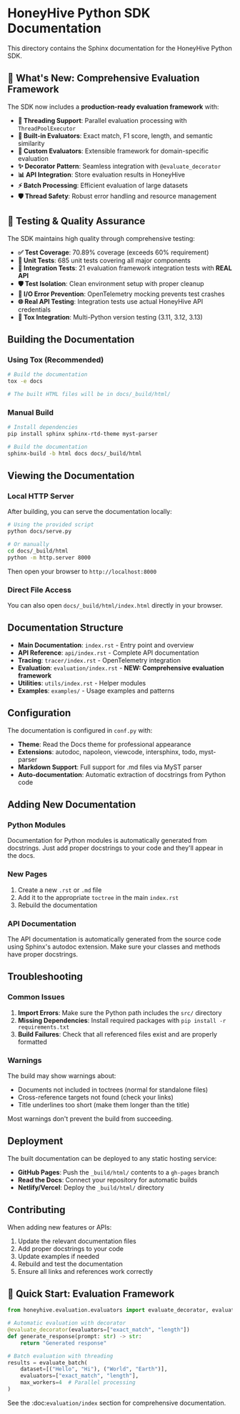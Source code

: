 # HoneyHive Python SDK Documentation

This directory contains the Sphinx documentation for the HoneyHive Python SDK.

## 🚀 **What's New: Comprehensive Evaluation Framework**

The SDK now includes a **production-ready evaluation framework** with:

- **🔄 Threading Support**: Parallel evaluation processing with `ThreadPoolExecutor`
- **🎯 Built-in Evaluators**: Exact match, F1 score, length, and semantic similarity
- **🔧 Custom Evaluators**: Extensible framework for domain-specific evaluation
- **✨ Decorator Pattern**: Seamless integration with `@evaluate_decorator`
- **📊 API Integration**: Store evaluation results in HoneyHive
- **⚡ Batch Processing**: Efficient evaluation of large datasets
- **🛡️ Thread Safety**: Robust error handling and resource management

## 🧪 **Testing & Quality Assurance**

The SDK maintains high quality through comprehensive testing:

- **✅ Test Coverage**: 70.89% coverage (exceeds 60% requirement)
- **🔧 Unit Tests**: 685 unit tests covering all major components
- **🔗 Integration Tests**: 21 evaluation framework integration tests with **REAL API**
- **🛡️ Test Isolation**: Clean environment setup with proper cleanup
- **🔌 I/O Error Prevention**: OpenTelemetry mocking prevents test crashes
- **🌐 Real API Testing**: Integration tests use actual HoneyHive API credentials
- **🚀 Tox Integration**: Multi-Python version testing (3.11, 3.12, 3.13)

## Building the Documentation

### Using Tox (Recommended)

```bash
# Build the documentation
tox -e docs

# The built HTML files will be in docs/_build/html/
```

### Manual Build

```bash
# Install dependencies
pip install sphinx sphinx-rtd-theme myst-parser

# Build the documentation
sphinx-build -b html docs docs/_build/html
```

## Viewing the Documentation

### Local HTTP Server

After building, you can serve the documentation locally:

```bash
# Using the provided script
python docs/serve.py

# Or manually
cd docs/_build/html
python -m http.server 8000
```

Then open your browser to `http://localhost:8000`

### Direct File Access

You can also open `docs/_build/html/index.html` directly in your browser.

## Documentation Structure

- **Main Documentation**: `index.rst` - Entry point and overview
- **API Reference**: `api/index.rst` - Complete API documentation
- **Tracing**: `tracer/index.rst` - OpenTelemetry integration
- **Evaluation**: `evaluation/index.rst` - **NEW: Comprehensive evaluation framework**
- **Utilities**: `utils/index.rst` - Helper modules
- **Examples**: `examples/` - Usage examples and patterns

## Configuration

The documentation is configured in `conf.py` with:

- **Theme**: Read the Docs theme for professional appearance
- **Extensions**: autodoc, napoleon, viewcode, intersphinx, todo, myst-parser
- **Markdown Support**: Full support for .md files via MyST parser
- **Auto-documentation**: Automatic extraction of docstrings from Python code

## Adding New Documentation

### Python Modules

Documentation for Python modules is automatically generated from docstrings. Just add proper docstrings to your code and they'll appear in the docs.

### New Pages

1. Create a new `.rst` or `.md` file
2. Add it to the appropriate `toctree` in the main `index.rst`
3. Rebuild the documentation

### API Documentation

The API documentation is automatically generated from the source code using Sphinx's autodoc extension. Make sure your classes and methods have proper docstrings.

## Troubleshooting

### Common Issues

1. **Import Errors**: Make sure the Python path includes the `src/` directory
2. **Missing Dependencies**: Install required packages with `pip install -r requirements.txt`
3. **Build Failures**: Check that all referenced files exist and are properly formatted

### Warnings

The build may show warnings about:
- Documents not included in toctrees (normal for standalone files)
- Cross-reference targets not found (check your links)
- Title underlines too short (make them longer than the title)

Most warnings don't prevent the build from succeeding.

## Deployment

The built documentation can be deployed to any static hosting service:

- **GitHub Pages**: Push the `_build/html/` contents to a `gh-pages` branch
- **Read the Docs**: Connect your repository for automatic builds
- **Netlify/Vercel**: Deploy the `_build/html/` directory

## Contributing

When adding new features or APIs:

1. Update the relevant documentation files
2. Add proper docstrings to your code
3. Update examples if needed
4. Rebuild and test the documentation
5. Ensure all links and references work correctly

## 🎯 **Quick Start: Evaluation Framework**

```python
from honeyhive.evaluation.evaluators import evaluate_decorator, evaluate_batch

# Automatic evaluation with decorator
@evaluate_decorator(evaluators=["exact_match", "length"])
def generate_response(prompt: str) -> str:
    return "Generated response"

# Batch evaluation with threading
results = evaluate_batch(
    dataset=[("Hello", "Hi"), ("World", "Earth")],
    evaluators=["exact_match", "length"],
    max_workers=4  # Parallel processing
)
```

See the :doc:`evaluation/index` section for comprehensive documentation.

